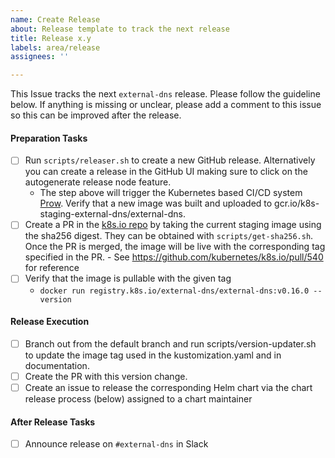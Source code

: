 ```yaml
---
name: Create Release
about: Release template to track the next release
title: Release x.y
labels: area/release
assignees: ''

---
```


This Issue tracks the next `external-dns` release. Please follow the guideline below. If anything is missing or unclear, please add a comment to this issue so this can be improved after the release.

#### Preparation Tasks

- [ ] Run `scripts/releaser.sh` to create a new GitHub release. Alternatively you can create a release in the GitHub UI making sure to click on the autogenerate release node feature.
    - The step above will trigger the Kubernetes based CI/CD system [Prow](https://prow.k8s.io/?repo=kubernetes-sigs%2Fexternal-dns). Verify that a new image was built and uploaded to gcr.io/k8s-staging-external-dns/external-dns.
- [ ] Create a PR in the [k8s.io repo](https://github.com/kubernetes/k8s.io) by taking the current staging image using the sha256 digest. They can be obtained with `scripts/get-sha256.sh`. Once the PR is merged, the image will be live with the corresponding tag specified in the PR.
      - See https://github.com/kubernetes/k8s.io/pull/540 for reference
- [ ] Verify that the image is pullable with the given tag
   - `docker run registry.k8s.io/external-dns/external-dns:v0.16.0 --version`

#### Release Execution

- [ ] Branch out from the default branch and run scripts/version-updater.sh to update the image tag used in the kustomization.yaml and in documentation.
- [ ] Create the PR with this version change.
- [ ] Create an issue to release the corresponding Helm chart via the chart release process (below) assigned to a chart maintainer

#### After Release Tasks

- [ ] Announce release on `#external-dns` in Slack
